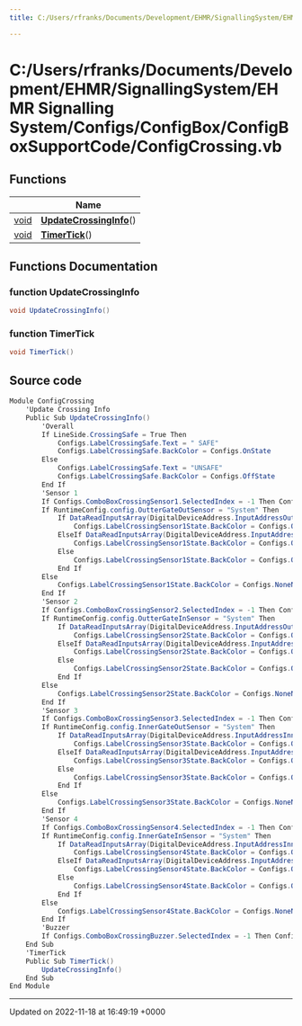 ```yaml
---
title: C:/Users/rfranks/Documents/Development/EHMR/SignallingSystem/EHMR Signalling System/Configs/ConfigBox/ConfigBoxSupportCode/ConfigCrossing.vb

---
```


# C:/Users/rfranks/Documents/Development/EHMR/SignallingSystem/EHMR Signalling System/Configs/ConfigBox/ConfigBoxSupportCode/ConfigCrossing.vb



## Functions

|                | Name           |
| -------------- | -------------- |
| [void](/SignallingSystem-doc/mainsystem/Files/SerialPixelLeds_8vb/#variable-void) | **[UpdateCrossingInfo](/SignallingSystem-doc/mainsystem/Files/ConfigCrossing_8vb/#function-updatecrossinginfo)**() |
| [void](/SignallingSystem-doc/mainsystem/Files/SerialPixelLeds_8vb/#variable-void) | **[TimerTick](/SignallingSystem-doc/mainsystem/Files/ConfigCrossing_8vb/#function-timertick)**() |


## Functions Documentation

### function UpdateCrossingInfo

```csharp
void UpdateCrossingInfo()
```


### function TimerTick

```csharp
void TimerTick()
```




## Source code

```csharp
Module ConfigCrossing
    'Update Crossing Info
    Public Sub UpdateCrossingInfo()
        'Overall
        If LineSide.CrossingSafe = True Then
            Configs.LabelCrossingSafe.Text = " SAFE"
            Configs.LabelCrossingSafe.BackColor = Configs.OnState
        Else
            Configs.LabelCrossingSafe.Text = "UNSAFE"
            Configs.LabelCrossingSafe.BackColor = Configs.OffState
        End If
        'Sensor 1
        If Configs.ComboBoxCrossingSensor1.SelectedIndex = -1 Then Configs.ComboBoxCrossingSensor1.Text = RuntimeConfig.config.OutterGateOutSensor
        If RuntimeConfig.config.OutterGateOutSensor = "System" Then
            If DataReadInputsArray(DigitalDeviceAddress.InputAddressOuterCrossingGateOutwardsBeamMade) = 1 Then
                Configs.LabelCrossingSensor1State.BackColor = Configs.OnState
            ElseIf DataReadInputsArray(DigitalDeviceAddress.InputAddressOuterCrossingGateOutwardsBeamBroken) = 1 Then
                Configs.LabelCrossingSensor1State.BackColor = Configs.OffState
            Else
                Configs.LabelCrossingSensor1State.BackColor = Configs.OffState
            End If
        Else
            Configs.LabelCrossingSensor1State.BackColor = Configs.NoneNormalSetting
        End If
        'Sensor 2
        If Configs.ComboBoxCrossingSensor2.SelectedIndex = -1 Then Configs.ComboBoxCrossingSensor2.Text = RuntimeConfig.config.OutterGateInSensor
        If RuntimeConfig.config.OutterGateInSensor = "System" Then
            If DataReadInputsArray(DigitalDeviceAddress.InputAddressOuterCrossingGateInwardsBeamMade) = 1 Then
                Configs.LabelCrossingSensor2State.BackColor = Configs.OnState
            ElseIf DataReadInputsArray(DigitalDeviceAddress.InputAddressOuterCrossingGateInwardsBeamBroken) = 1 Then
                Configs.LabelCrossingSensor2State.BackColor = Configs.OffState
            Else
                Configs.LabelCrossingSensor2State.BackColor = Configs.OffState
            End If
        Else
            Configs.LabelCrossingSensor2State.BackColor = Configs.NoneNormalSetting
        End If
        'Sensor 3
        If Configs.ComboBoxCrossingSensor3.SelectedIndex = -1 Then Configs.ComboBoxCrossingSensor3.Text = RuntimeConfig.config.InnerGateOutSensor
        If RuntimeConfig.config.InnerGateOutSensor = "System" Then
            If DataReadInputsArray(DigitalDeviceAddress.InputAddressInnerCrossingGateOutwardsBeamMade) = 1 Then
                Configs.LabelCrossingSensor3State.BackColor = Configs.OnState
            ElseIf DataReadInputsArray(DigitalDeviceAddress.InputAddressInnerCrossingGateOutwardsBeamBroken) = 1 Then
                Configs.LabelCrossingSensor3State.BackColor = Configs.OffState
            Else
                Configs.LabelCrossingSensor3State.BackColor = Configs.OffState
            End If
        Else
            Configs.LabelCrossingSensor3State.BackColor = Configs.NoneNormalSetting
        End If
        'Sensor 4
        If Configs.ComboBoxCrossingSensor4.SelectedIndex = -1 Then Configs.ComboBoxCrossingSensor4.Text = RuntimeConfig.config.InnerGateInSensor
        If RuntimeConfig.config.InnerGateInSensor = "System" Then
            If DataReadInputsArray(DigitalDeviceAddress.InputAddressInnerCrossingGateInwardsBeamMade) = 1 Then
                Configs.LabelCrossingSensor4State.BackColor = Configs.OnState
            ElseIf DataReadInputsArray(DigitalDeviceAddress.InputAddressInnerCrossingGateInwardsBeamBroken) Then
                Configs.LabelCrossingSensor4State.BackColor = Configs.OffState
            Else
                Configs.LabelCrossingSensor4State.BackColor = Configs.OffState
            End If
        Else
            Configs.LabelCrossingSensor4State.BackColor = Configs.NoneNormalSetting
        End If
        'Buzzer
        If Configs.ComboBoxCrossingBuzzer.SelectedIndex = -1 Then Configs.ComboBoxCrossingBuzzer.Text = RuntimeConfig.config.LevelCrossingWarningBuzzer
    End Sub
    'TimerTick
    Public Sub TimerTick()
        UpdateCrossingInfo()
    End Sub
End Module
```


-------------------------------

Updated on 2022-11-18 at 16:49:19 +0000
